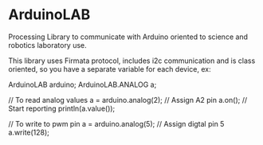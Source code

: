 # ArduinoLAB
Processing Library to communicate with Arduino oriented to science and robotics laboratory use.

This library uses Firmata protocol, includes i2c communication and is class oriented, so you have a separate variable for each device, ex:

ArduinoLAB arduino;
ArduinoLAB.ANALOG a;

// To read analog values
a = arduino.analog(2);  // Assign A2 pin
a.on(); // Start reporting
println(a.value());

// To write to pwm pin
a = arduino.analog(5); // Assign digtal pin 5
a.write(128);
